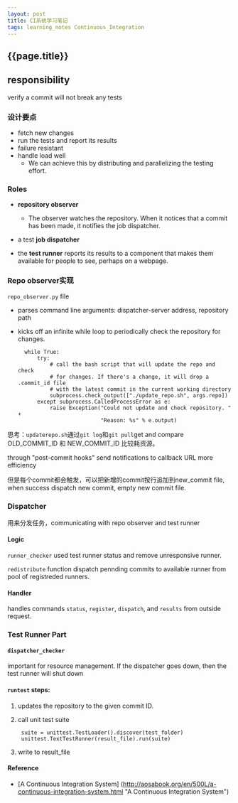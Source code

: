 ```yaml
---
layout: post
title: CI系统学习笔记
tags: learning_notes Continuous_Integration
---
```

## {{page.title}} ##
## responsibility
verify a commit will not break any tests

### 设计要点
* fetch new changes
* run the tests and report its results
* failure resistant
* handle load well
	- We can achieve this by distributing and parallelizing the testing effort.

### Roles
- **repository observer**
	- The observer watches the repository. When it notices that a commit has been made, it notifies the job dispatcher.

- a test **job dispatcher**

- the **test runner** reports its results to a component that makes them available for people to see, perhaps on a webpage.

### Repo observer实现
`repo_observer.py` file

- parses command line arguments: dispatcher-server address, repository path
- kicks off an infinite while loop to periodically check the repository for changes.

		while True:
		    try:
		        # call the bash script that will update the repo and check
		        # for changes. If there's a change, it will drop a .commit_id file
		        # with the latest commit in the current working directory
		        subprocess.check_output(["./update_repo.sh", args.repo])
		    except subprocess.CalledProcessError as e:
		        raise Exception("Could not update and check repository. " +
		                        "Reason: %s" % e.output)

思考：`updaterepo.sh`通过`git log`和`git pull`get and compare OLD\_COMMIT\_ID 和 NEW\_COMMIT\_ID 比较耗资源。

through "post-commit hooks" send notifications to callback URL more efficiency

但是每个commit都会触发，可以把新增的commit按行追加到new_commit file, when success dispatch new commit, empty new commit file.

### Dispatcher
用来分发任务，communicating with repo observer and test runner

#### Logic

`runner_checker` used test runner status and remove unresponsive runner.

`redistribute` function dispatch pennding commits to available runner
from pool of registreded runners.

#### Handler
handles commands `status`, `register`, `dispatch`, and `results` from outside request.

### Test Runner Part
#### `dispatcher_checker`

important for resource management. If the dispatcher goes down, then the test runner will shut down

#### `runtest` steps:

1. updates the repository to the given commit ID.
2. call unit test suite

		suite = unittest.TestLoader().discover(test_folder)
		unittest.TextTestRunner(result_file).run(suite)
3. write to result_file

#### Reference
- [A Continuous Integration System] (http://aosabook.org/en/500L/a-continuous-integration-system.html "A Continuous Integration System")